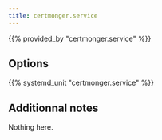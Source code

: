 ```yaml
---
title: certmonger.service
---
```


{{% provided_by "certmonger.service" %}}

## Options

{{% systemd_unit "certmonger.service" %}}

## Additionnal notes

Nothing here.